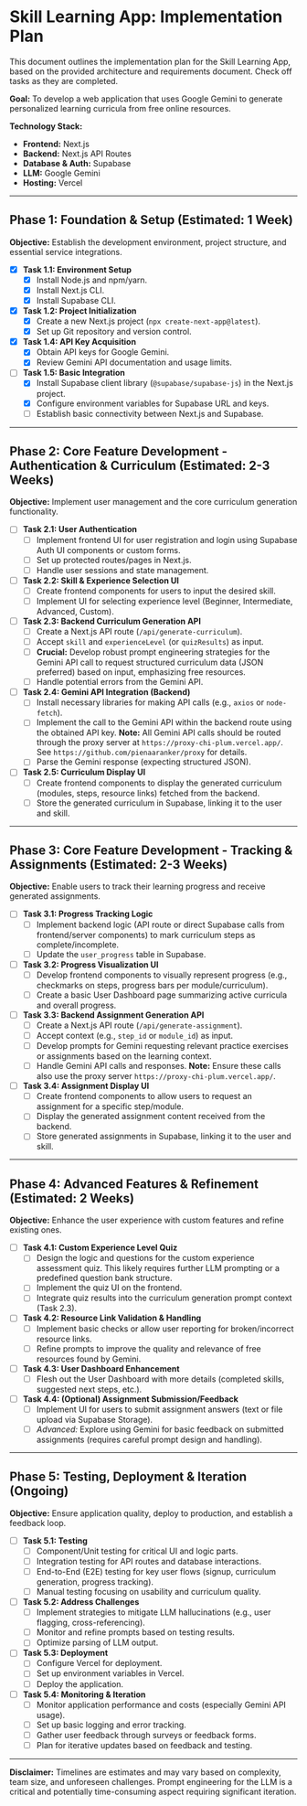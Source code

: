 # Skill Learning App: Implementation Plan

This document outlines the implementation plan for the Skill Learning App, based on the provided architecture and requirements document. Check off tasks as they are completed.

**Goal:** To develop a web application that uses Google Gemini to generate personalized learning curricula from free online resources.

**Technology Stack:**
* **Frontend:** Next.js
* **Backend:** Next.js API Routes
* **Database & Auth:** Supabase
* **LLM:** Google Gemini
* **Hosting:** Vercel

---

## Phase 1: Foundation & Setup (Estimated: 1 Week)

**Objective:** Establish the development environment, project structure, and essential service integrations.

- [x] **Task 1.1: Environment Setup**
    - [x] Install Node.js and npm/yarn.
    - [x] Install Next.js CLI.
    - [x] Install Supabase CLI.
- [x] **Task 1.2: Project Initialization**
    - [x] Create a new Next.js project (`npx create-next-app@latest`).
    - [x] Set up Git repository and version control.
- [x] **Task 1.4: API Key Acquisition**
    - [x] Obtain API keys for Google Gemini.
    - [x] Review Gemini API documentation and usage limits.
- [ ] **Task 1.5: Basic Integration**
    - [x] Install Supabase client library (`@supabase/supabase-js`) in the Next.js project.
    - [x] Configure environment variables for Supabase URL and keys.
    - [ ] Establish basic connectivity between Next.js and Supabase.

---

## Phase 2: Core Feature Development - Authentication & Curriculum (Estimated: 2-3 Weeks)

**Objective:** Implement user management and the core curriculum generation functionality.

- [ ] **Task 2.1: User Authentication**
    - [ ] Implement frontend UI for user registration and login using Supabase Auth UI components or custom forms.
    - [ ] Set up protected routes/pages in Next.js.
    - [ ] Handle user sessions and state management.
- [ ] **Task 2.2: Skill & Experience Selection UI**
    - [ ] Create frontend components for users to input the desired skill.
    - [ ] Implement UI for selecting experience level (Beginner, Intermediate, Advanced, Custom).
- [ ] **Task 2.3: Backend Curriculum Generation API**
    - [ ] Create a Next.js API route (`/api/generate-curriculum`).
    - [ ] Accept `skill` and `experienceLevel` (or `quizResults`) as input.
    - [ ] **Crucial:** Develop robust prompt engineering strategies for the Gemini API call to request structured curriculum data (JSON preferred) based on input, emphasizing free resources.
    - [ ] Handle potential errors from the Gemini API.
- [ ] **Task 2.4: Gemini API Integration (Backend)**
    - [ ] Install necessary libraries for making API calls (e.g., `axios` or `node-fetch`).
    - [ ] Implement the call to the Gemini API within the backend route using the obtained API key. **Note:** All Gemini API calls should be routed through the proxy server at `https://proxy-chi-plum.vercel.app/`. See `https://github.com/pienaaranker/proxy` for details.
    - [ ] Parse the Gemini response (expecting structured JSON).
- [ ] **Task 2.5: Curriculum Display UI**
    - [ ] Create frontend components to display the generated curriculum (modules, steps, resource links) fetched from the backend.
    - [ ] Store the generated curriculum in Supabase, linking it to the user and skill.

---

## Phase 3: Core Feature Development - Tracking & Assignments (Estimated: 2-3 Weeks)

**Objective:** Enable users to track their learning progress and receive generated assignments.

- [ ] **Task 3.1: Progress Tracking Logic**
    - [ ] Implement backend logic (API route or direct Supabase calls from frontend/server components) to mark curriculum steps as complete/incomplete.
    - [ ] Update the `user_progress` table in Supabase.
- [ ] **Task 3.2: Progress Visualization UI**
    - [ ] Develop frontend components to visually represent progress (e.g., checkmarks on steps, progress bars per module/curriculum).
    - [ ] Create a basic User Dashboard page summarizing active curricula and overall progress.
- [ ] **Task 3.3: Backend Assignment Generation API**
    - [ ] Create a Next.js API route (`/api/generate-assignment`).
    - [ ] Accept context (e.g., `step_id` or `module_id`) as input.
    - [ ] Develop prompts for Gemini requesting relevant practice exercises or assignments based on the learning context.
    - [ ] Handle Gemini API calls and responses. **Note:** Ensure these calls also use the proxy server `https://proxy-chi-plum.vercel.app/`.
- [ ] **Task 3.4: Assignment Display UI**
    - [ ] Create frontend components to allow users to request an assignment for a specific step/module.
    - [ ] Display the generated assignment content received from the backend.
    - [ ] Store generated assignments in Supabase, linking it to the user and skill.

---

## Phase 4: Advanced Features & Refinement (Estimated: 2 Weeks)

**Objective:** Enhance the user experience with custom features and refine existing ones.

- [ ] **Task 4.1: Custom Experience Level Quiz**
    - [ ] Design the logic and questions for the custom experience assessment quiz. This likely requires further LLM prompting or a predefined question bank structure.
    - [ ] Implement the quiz UI on the frontend.
    - [ ] Integrate quiz results into the curriculum generation prompt context (Task 2.3).
- [ ] **Task 4.2: Resource Link Validation & Handling**
    - [ ] Implement basic checks or allow user reporting for broken/incorrect resource links.
    - [ ] Refine prompts to improve the quality and relevance of free resources found by Gemini.
- [ ] **Task 4.3: User Dashboard Enhancement**
    - [ ] Flesh out the User Dashboard with more details (completed skills, suggested next steps, etc.).
- [ ] **Task 4.4: (Optional) Assignment Submission/Feedback**
    - [ ] Implement UI for users to submit assignment answers (text or file upload via Supabase Storage).
    - [ ] *Advanced:* Explore using Gemini for basic feedback on submitted assignments (requires careful prompt design and handling).

---

## Phase 5: Testing, Deployment & Iteration (Ongoing)

**Objective:** Ensure application quality, deploy to production, and establish a feedback loop.

- [ ] **Task 5.1: Testing**
    - [ ] Component/Unit testing for critical UI and logic parts.
    - [ ] Integration testing for API routes and database interactions.
    - [ ] End-to-End (E2E) testing for key user flows (signup, curriculum generation, progress tracking).
    - [ ] Manual testing focusing on usability and curriculum quality.
- [ ] **Task 5.2: Address Challenges**
    - [ ] Implement strategies to mitigate LLM hallucinations (e.g., user flagging, cross-referencing).
    - [ ] Monitor and refine prompts based on testing results.
    - [ ] Optimize parsing of LLM output.
- [ ] **Task 5.3: Deployment**
    - [ ] Configure Vercel for deployment.
    - [ ] Set up environment variables in Vercel.
    - [ ] Deploy the application.
- [ ] **Task 5.4: Monitoring & Iteration**
    - [ ] Monitor application performance and costs (especially Gemini API usage).
    - [ ] Set up basic logging and error tracking.
    - [ ] Gather user feedback through surveys or feedback forms.
    - [ ] Plan for iterative updates based on feedback and testing.

---

**Disclaimer:** Timelines are estimates and may vary based on complexity, team size, and unforeseen challenges. Prompt engineering for the LLM is a critical and potentially time-consuming aspect requiring significant iteration.
